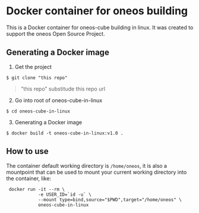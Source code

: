 # Docker container for oneos building

This is a Docker container for oneos-cube building in linux. It was created to support the oneos Open Source Project.  

## Generating a Docker image

1. Get the project  
```
$ git clone "this repo"
```
> "this repo" substitude this repo url

2. Go into root of oneos-cube-in-linux  
```
$ cd oneos-cube-in-linux
```
3. Generating a Docker image  
```
$ docker build -t oneos-cube-in-linux:v1.0 .
```

## How to use

The container default working directory is `/home/oneos`, it is also a mountpoint that can be used to mount your current working directory into the container, like: 
```
 docker run -it --rm \
            -e USER_ID=`id -u` \
            --mount type=bind,source="$PWD",target="/home/oneos" \
            oneos-cube-in-linux
```
